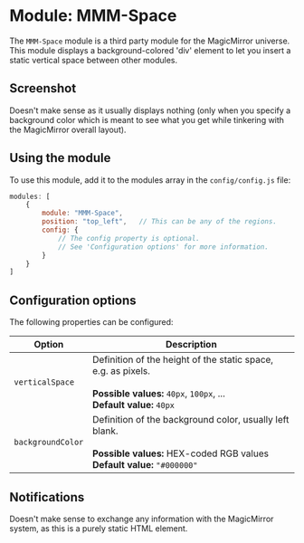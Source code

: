 # Module: MMM-Space
The `MMM-Space` module is a third party module for the MagicMirror universe.
This module displays a background-colored 'div' element to let you insert a static vertical space between other modules.

## Screenshot
Doesn't make sense as it usually displays nothing (only when you specify a background color which is meant to see what you get while tinkering with the MagicMirror overall layout).

## Using the module

To use this module, add it to the modules array in the `config/config.js` file:
````javascript
modules: [
	{
		module: "MMM-Space",
		position: "top_left",	// This can be any of the regions.
		config: {
			// The config property is optional.
			// See 'Configuration options' for more information.
		}
	}
]
````

## Configuration options

The following properties can be configured:

| Option            | Description
| ----------------- | -----------
| `verticalSpace`   | Definition of the height of the static space, e.g. as pixels. <br><br> **Possible values:** `40px`, `100px`, ... <br> **Default value:** `40px`
| `backgroundColor` | Definition of the background color, usually left blank. <br><br> **Possible values:** HEX-coded RGB values <br> **Default value:** `"#000000"`

## Notifications
Doesn't make sense to exchange any information with the MagicMirror system, as this is a purely static HTML element.
